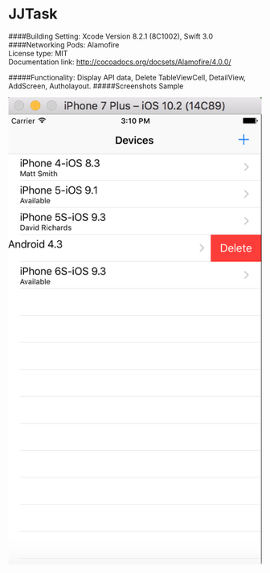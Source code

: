 # JJTask
####Building Setting: Xcode Version 8.2.1 (8C1002), Swift 3.0
####Networking Pods: 
Alamofire <br />
License type: MIT <br />
Documentation link: http://cocoadocs.org/docsets/Alamofire/4.0.0/

#####Functionality: Display API data, Delete TableViewCell, DetailView, AddScreen, Autholayout.
#####Screenshots Sample

![ScreenShot](https://github.com/hellohelloye/JJTask/blob/master/screenshots/delete-Screen%20Shot%202017-02-08%20at%203.10.06%20PM.png)
